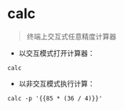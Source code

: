 # calc

> 终端上交互式任意精度计算器

- 以交互模式打开计算器：

`calc`

- 以非交互模式执行计算：

`calc -p '{{85 * (36 / 4)}}'`

[#]: contributors: ([柠檬雨漠จุ๊บ])